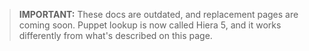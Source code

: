 > **IMPORTANT:** These docs are outdated, and replacement pages are coming soon. Puppet lookup is now called Hiera 5, and it works differently from what's described on this page.